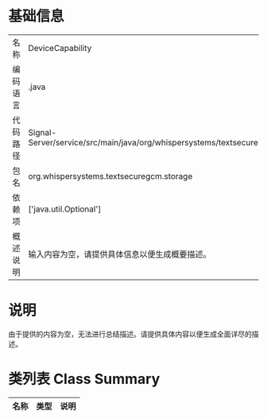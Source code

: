 # 基础信息

|      |      |
|------|------|
| 名称 | DeviceCapability |
| 编码语言 | .java |
| 代码路径 | Signal-Server/service/src/main/java/org/whispersystems/textsecuregcm/storage/DeviceCapability.java |
| 包名 | org.whispersystems.textsecuregcm.storage |
| 依赖项 | ['java.util.Optional'] |
| 概述说明 | 输入内容为空，请提供具体信息以便生成概要描述。 |

# 说明

由于提供的内容为空，无法进行总结描述。请提供具体内容以便生成全面详尽的描述。

# 类列表 Class Summary

| 名称   | 类型  | 说明 |
|-------|------|-------------|




